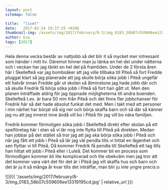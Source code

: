 ```yaml
---
layout: post
sitemap: false

title:  "livet"
date:   2017-02-24 19:37:25 +0100
thumbnail-img: /assets/img/2017/february/8-3/img_0183_58b07c559606ee13319195cd.jpg
author: Eva
tags: [2017]
---
```


Hela denna vecka består av nattjobb så det blir it så mycket mer intressant som händer i mitt liv. Däremot hinner man ju tänka en hel del under nätterna och i veckan har jag tänkt en hel del på framtiden. Under de 2 första åren här i Skellefteå var jag bombsäker att jag ville tillbaka till Piteå så fort Fredde pluggat klart så jag planerade att jag skulle börja söka jobb i Piteå ungefär ett halvår innan Fredde går ut skolan så åtminstone jag hade jobb där och så skulle Fredrik få börja söka jobb i Piteå så fort han gått ut. Men den planen inträffade aldrig för jag öppnade möjligheterna till andra boenden. Skellefteå t.ex. är bara 50 min från Piteå och det finns fler jobbchanser för Fredrik här så det hade absolut funkat det med. Men i takt med att personer i min närhet har börjat slå sig ner och börja skaffa barn och så där så känner jag nu att jag innerst inne ändå vill bo i Piteå för jag vill bo nära familjen. 

Fredrik kommer förmoligen söka jobb i Skellefteå direkt efter skolan på ett spelföretag här i stan så vi lär nog inte flytta till Piteå på direkten. Medan han jobbar på det stället så tror jag att jag ska börja söka jobb i Piteå och när jag fått ett jobb i Piteå så lär jag väl pendla tills vi hittat en lägenhet och sen flyttar vi till Piteå. Då kommer Fredrik få pendla till Skellefteå ett tag tills han hittat ett jobb i Piteå eller i Luleå. Det kommer bli en process som förmodligen kommer bli lite komplicerad och lite obekväm men jag tror att det kommer vara värt det för det är i Piteå jag vill skaffa hus och barn och det är ju it så många år kvar tills det inträffar, man blir ju inte yngre precis:o

![]({{ '/assets/img/2017/february/8-3/img_0183_58b07c559606ee13319195cd.jpg'  | relative_url }})

